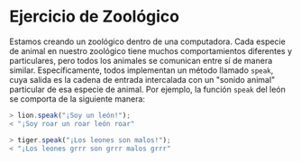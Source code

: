 # Ejercicio de Zoológico

Estamos creando un zoológico dentro de una computadora. Cada especie de animal en nuestro zoológico tiene muchos comportamientos diferentes y particulares, pero todos los animales se comunican entre sí de manera similar. Específicamente, todos implementan un método llamado `speak`, cuya salida es la cadena de entrada intercalada con un "sonido animal" particular de esa especie de animal. Por ejemplo, la función `speak` del león se comporta de la siguiente manera:

```javascript
> lion.speak("¡Soy un león!");
< "¡Soy roar un roar león roar"
```

```javascript
> tiger.speak("¡Los leones son malos!");
< "¡Los leones grrr son grrr malos grrr"
```
